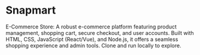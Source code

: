 # Snapmart
E-Commerce Store: A robust e-commerce platform featuring product management, shopping cart, secure checkout, and user accounts. Built with HTML, CSS, JavaScript (React/Vue), and Node.js, it offers a seamless shopping experience and admin tools. Clone and run locally to explore.
